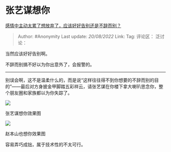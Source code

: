 # 张艺谋想你
[感情中主动太累了想放弃了，应该好好告别还是不辞而别？](https://www.zhihu.com/question/535810161/answer/2635250420)

> Author: #Anonymity
> Last update: *20/08/2022*
> Link:
> Tag:
> 评论区：
> 泛讨论：

当然应该好好告别啊。

不辞而别搞不好以为你出意外了，会报警的。

---

别误会啊，这不是温柔什么的，而是说“这样往往得不到你想要的不辞而别的目的”——最后对方身披金甲脚踏五彩祥云，请张艺谋在你楼下拿大喇叭思念你，整个朋友圈和家族都以为你失踪了。

![](https://pic1.zhimg.com/80/v2-0a079dd4c0f6a8502a156e65ef3714d2_1440w.jpg?source=1940ef5c)

张艺谋想你效果图

![](https://pic2.zhimg.com/80/v2-4c8efae6dfbf86b497c81fbdb703a466_1440w.jpg?source=1940ef5c)

赵本山也想你效果图

容易弄巧成拙，属于技术性的不太可行。
